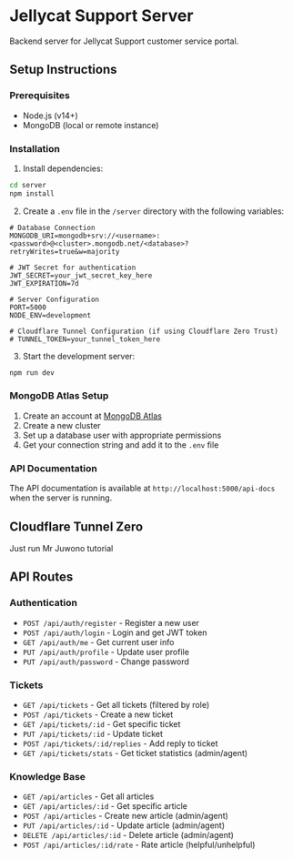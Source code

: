 # Jellycat Support Server

Backend server for Jellycat Support customer service portal.

## Setup Instructions

### Prerequisites

- Node.js (v14+)
- MongoDB (local or remote instance)

### Installation

1. Install dependencies:

```bash
cd server
npm install
```

2. Create a `.env` file in the `/server` directory with the following variables:

```
# Database Connection
MONGODB_URI=mongodb+srv://<username>:<password>@<cluster>.mongodb.net/<database>?retryWrites=true&w=majority

# JWT Secret for authentication
JWT_SECRET=your_jwt_secret_key_here
JWT_EXPIRATION=7d

# Server Configuration
PORT=5000
NODE_ENV=development

# Cloudflare Tunnel Configuration (if using Cloudflare Zero Trust)
# TUNNEL_TOKEN=your_tunnel_token_here
```

3. Start the development server:

```bash
npm run dev
```

### MongoDB Atlas Setup

1. Create an account at [MongoDB Atlas](https://www.mongodb.com/cloud/atlas)
2. Create a new cluster
3. Set up a database user with appropriate permissions
4. Get your connection string and add it to the `.env` file

### API Documentation

The API documentation is available at `http://localhost:5000/api-docs` when the server is running.

## Cloudflare Tunnel Zero
Just run Mr Juwono tutorial

## API Routes

### Authentication

- `POST /api/auth/register` - Register a new user
- `POST /api/auth/login` - Login and get JWT token
- `GET /api/auth/me` - Get current user info
- `PUT /api/auth/profile` - Update user profile
- `PUT /api/auth/password` - Change password

### Tickets

- `GET /api/tickets` - Get all tickets (filtered by role)
- `POST /api/tickets` - Create a new ticket
- `GET /api/tickets/:id` - Get specific ticket
- `PUT /api/tickets/:id` - Update ticket
- `POST /api/tickets/:id/replies` - Add reply to ticket
- `GET /api/tickets/stats` - Get ticket statistics (admin/agent)

### Knowledge Base

- `GET /api/articles` - Get all articles
- `GET /api/articles/:id` - Get specific article
- `POST /api/articles` - Create new article (admin/agent)
- `PUT /api/articles/:id` - Update article (admin/agent)
- `DELETE /api/articles/:id` - Delete article (admin/agent)
- `POST /api/articles/:id/rate` - Rate article (helpful/unhelpful) 
